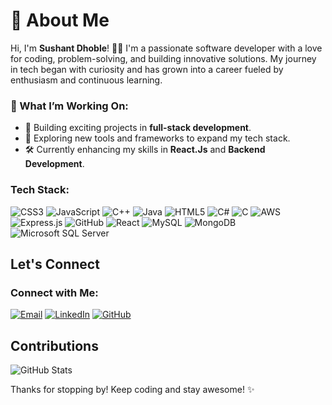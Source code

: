 # 👋 About Me  

Hi, I'm **Sushant Dhoble**! 👨‍💻 I'm a passionate software developer with a love for coding, problem-solving, and building innovative solutions. My journey in tech began with curiosity and has grown into a career fueled by enthusiasm and continuous learning.  

### 🔭 What I’m Working On:
- 🌟 Building exciting projects in **full-stack development**.
- 🚀 Exploring new tools and frameworks to expand my tech stack.  
- 🛠️ Currently enhancing my skills in **React.Js** and **Backend Development**. 

### Tech Stack:

![CSS3](https://img.shields.io/badge/CSS3-1572B6?style=flat-square&logo=css3&logoColor=white)
![JavaScript](https://img.shields.io/badge/JavaScript-F7DF1E?style=flat-square&logo=javascript&logoColor=black)
![C++](https://img.shields.io/badge/C++-00599C?style=flat-square&logo=c%2B%2B&logoColor=white)
![Java](https://img.shields.io/badge/Java-007396?style=flat-square&logo=java&logoColor=white)
![HTML5](https://img.shields.io/badge/HTML5-E34F26?style=flat-square&logo=html5&logoColor=white)
![C#](https://img.shields.io/badge/C%23-239120?style=flat-square&logo=c-sharp&logoColor=white)
![C](https://img.shields.io/badge/C-A8B9CC?style=flat-square&logo=c&logoColor=black)
![AWS](https://img.shields.io/badge/AWS-232F3E?style=flat-square&logo=amazon-aws&logoColor=white)
![Express.js](https://img.shields.io/badge/Express.js-000000?style=flat-square&logo=express&logoColor=white)
![GitHub](https://img.shields.io/badge/GitHub-181717?style=flat-square&logo=github&logoColor=white)
![React](https://img.shields.io/badge/React-61DAFB?style=flat-square&logo=react&logoColor=black)
![MySQL](https://img.shields.io/badge/MySQL-4479A1?style=flat-square&logo=mysql&logoColor=white)
![MongoDB](https://img.shields.io/badge/MongoDB-47A248?style=flat-square&logo=mongodb&logoColor=white)
![Microsoft SQL Server](https://img.shields.io/badge/Microsoft%20SQL%20Server-CC2927?style=flat-square&logo=microsoft-sql-server&logoColor=white)



## Let's Connect

### Connect with Me:

[![Email](https://img.shields.io/badge/Email-D14836?style=for-the-badge&logo=gmail&logoColor=white)](mailto:sushantdhoble67@gmail.com)
[![LinkedIn](https://img.shields.io/badge/LinkedIn-0077B5?style=for-the-badge&logo=linkedin&logoColor=white)](https://www.linkedin.com/in/sushant0607)
[![GitHub](https://img.shields.io/badge/GitHub-181717?style=for-the-badge&logo=github&logoColor=white)](https://github.com/sushant0607)

## Contributions

![GitHub Stats](https://github-readme-stats.vercel.app/api?username=sushant0607&show_icons=true&theme=radical)

Thanks for stopping by! Keep coding and stay awesome! ✨
